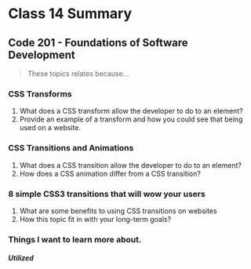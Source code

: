 # Class 14 Summary
## Code 201 - Foundations of Software Development

> These topics relates because...

### CSS Transforms
1. What does a CSS transform allow the developer to do to an element?
2. Provide an example of a transform and how you could see that being used on a website.

### CSS Transitions and Animations
1. What does a CSS transition allow the developer to do to an element?
2. How does a CSS animation differ from a CSS transition?

### 8 simple CSS3 transitions that will wow your users
1. What are some benefits to using CSS transitions on websites
2. How this topic fit in with your long-term goals?

### Things I want to learn more about.
> 

##### Utilized 